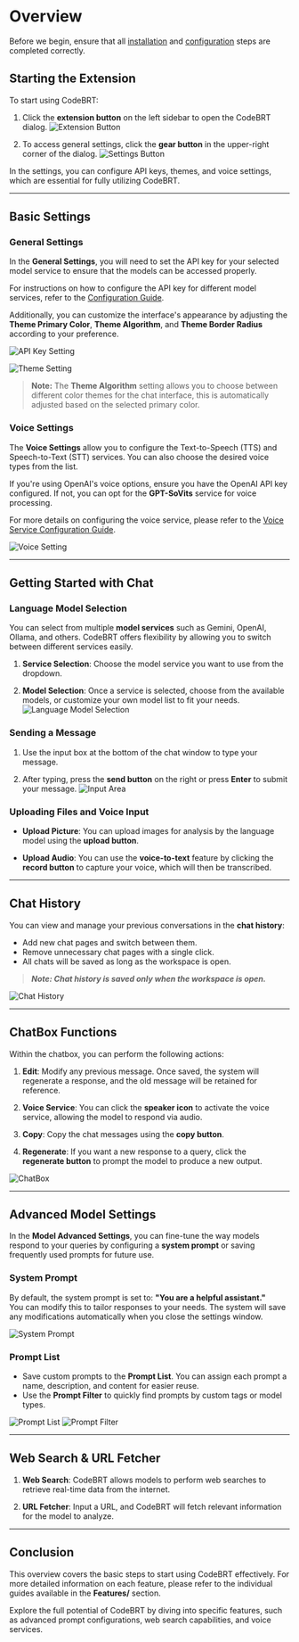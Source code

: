 # Overview

Before we begin, ensure that all [installation](./installation.md) and [configuration](./configuration.md) steps are completed correctly.

## Starting the Extension

To start using CodeBRT:

1. Click the **extension button** on the left sidebar to open the CodeBRT dialog.
   ![Extension Button](/img/getting-started/overview/extension-button.png)

2. To access general settings, click the **gear button** in the upper-right corner of the dialog.
   ![Settings Button](/img/getting-started/overview/setting-button.png)

In the settings, you can configure API keys, themes, and voice settings, which are essential for fully utilizing CodeBRT.

---

## Basic Settings

### General Settings

In the **General Settings**, you will need to set the API key for your selected model service to ensure that the models can be accessed properly.

For instructions on how to configure the API key for different model services, refer to the [Configuration Guide](./configuration.md).

Additionally, you can customize the interface's appearance by adjusting the **Theme Primary Color**, **Theme Algorithm**, and **Theme Border Radius** according to your preference.

![API Key Setting](/img/getting-started/overview/apikey-setting.png)

![Theme Setting](/img/getting-started/overview/theme-setting.png)

> **Note:** The **Theme Algorithm** setting allows you to choose between different color themes for the chat interface, this is automatically adjusted based on the selected primary color.

### Voice Settings

The **Voice Settings** allow you to configure the Text-to-Speech (TTS) and Speech-to-Text (STT) services. You can also choose the desired voice types from the list.

If you're using OpenAI's voice options, ensure you have the OpenAI API key configured. If not, you can opt for the **GPT-SoVits** service for voice processing.

For more details on configuring the voice service, please refer to the [Voice Service Configuration Guide](/docs/features/voice-service/configuration.md).

![Voice Setting](/img/getting-started/overview/voice-setting.png)

---

## Getting Started with Chat

### Language Model Selection

You can select from multiple **model services** such as Gemini, OpenAI, Ollama, and others. CodeBRT offers flexibility by allowing you to switch between different services easily.

1. **Service Selection**: Choose the model service you want to use from the dropdown.

2. **Model Selection**: Once a service is selected, choose from the available models, or customize your own model list to fit your needs.
   ![Language Model Selection](/img/getting-started/overview/language-model-selection.png)

### Sending a Message

1. Use the input box at the bottom of the chat window to type your message.

2. After typing, press the **send button** on the right or press **Enter** to submit your message.
   ![Input Area](/img/getting-started/overview/input.png)

### Uploading Files and Voice Input

- **Upload Picture**: You can upload images for analysis by the language model using the **upload button**.

- **Upload Audio**: You can use the **voice-to-text** feature by clicking the **record button** to capture your voice, which will then be transcribed.

---

## Chat History

You can view and manage your previous conversations in the **chat history**:

- Add new chat pages and switch between them.
- Remove unnecessary chat pages with a single click.
- All chats will be saved as long as the workspace is open.

> ***Note: Chat history is saved only when the workspace is open.***

![Chat History](/img/getting-started/overview/chat-history.png)

---

## ChatBox Functions

Within the chatbox, you can perform the following actions:

1. **Edit**: Modify any previous message. Once saved, the system will regenerate a response, and the old message will be retained for reference.

2. **Voice Service**: You can click the **speaker icon** to activate the voice service, allowing the model to respond via audio.

3. **Copy**: Copy the chat messages using the **copy button**.

4. **Regenerate**: If you want a new response to a query, click the **regenerate button** to prompt the model to produce a new output.

![ChatBox](/img/getting-started/overview/chatbox.png)

---

## Advanced Model Settings

In the **Model Advanced Settings**, you can fine-tune the way models respond to your queries by configuring a **system prompt** or saving frequently used prompts for future use.

### System Prompt

By default, the system prompt is set to: **"You are a helpful assistant."**  
You can modify this to tailor responses to your needs. The system will save any modifications automatically when you close the settings window.

![System Prompt](/img/getting-started/overview/system-prompt.png)

### Prompt List

- Save custom prompts to the **Prompt List**. You can assign each prompt a name, description, and content for easier reuse.
- Use the **Prompt Filter** to quickly find prompts by custom tags or model types.

![Prompt List](/img/getting-started/overview/prompt-list.png)
![Prompt Filter](/img/getting-started/overview/prompt-filter.png)

---

## Web Search & URL Fetcher

1. **Web Search**: CodeBRT allows models to perform web searches to retrieve real-time data from the internet.

2. **URL Fetcher**: Input a URL, and CodeBRT will fetch relevant information for the model to analyze.

---

## Conclusion

This overview covers the basic steps to start using CodeBRT effectively. For more detailed information on each feature, please refer to the individual guides available in the **Features/** section.

Explore the full potential of CodeBRT by diving into specific features, such as advanced prompt configurations, web search capabilities, and voice services.
